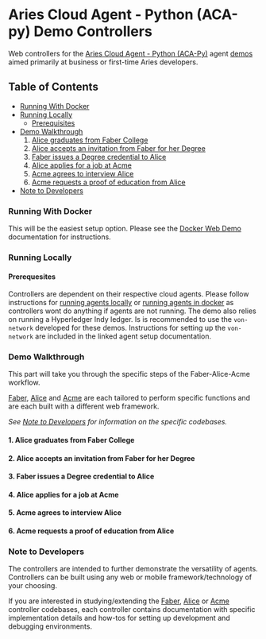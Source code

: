 # Aries Cloud Agent - Python (ACA-py) Demo Controllers

Web controllers for the [Aries Cloud Agent - Python (ACA-Py)](https://github.com/hyperledger/aries-cloudagent-python) agent [demos](https://github.com/hyperledger/aries-cloudagent-python/tree/master/demo) aimed primarily at business or first-time Aries developers.

## Table of Contents

- [Running With Docker](#running-with-docker)
- [Running Locally](#running-locally)
    - [Prerequisites](#prerequisites)
- [Demo Walkthrough](#demo-walkthrough)
    1. [Alice graduates from Faber College](#1.-alice-graduates-from-faber-college)
    2. [Alice accepts an invitation from Faber for her Degree](#2.-alice-accepts-an-invitation-from-faber-for-her-degree)
    3. [Faber issues a Degree credential to Alice](#3.-faber-issues-a-degree-credential-to-alice)
    4. [Alice applies for a job at Acme](#4.-alice-applies-for-a-job-at-acme)
    5. [Acme agrees to interview Alice](#5.-acme-agrees-to-interview-alice)
    6. [Acme requests a proof of education from Alice](#6.-acme-requests-a-proof-of-education-from-alice)
- [Note to Developers](#note-to-developers)

### Running With Docker

This will be the easiest setup option. Please see the [Docker Web Demo](./demo/README_web.md) documentation for instructions.

### Running Locally

#### Prerequesites

Controllers are dependent on their respective cloud agents. Please follow instructions for [running agents locally](https://github.com/hyperledger/aries-cloudagent-python/tree/master/demo#running-locally) or [running agents in docker](https://github.com/hyperledger/aries-cloudagent-python/tree/master/demo#running-in-docker) as controllers wont do anything if agents are not running. The demo also relies on running a Hyperledger Indy ledger. Is is recommended to use the `von-network` developed for these demos. Instructions for setting up the `von-network` are included in the linked agent setup documentation.

### Demo Walkthrough

This part will take you through the specific steps of the Faber-Alice-Acme workflow.

[Faber](./demo/controllers/faber-controller/README.md), [Alice](./demo/controllers/alice-controller/README.md) and [Acme](./demo/controllers/acme-controller/README.md) are each tailored to perform specific functions and are each built with a different web framework.

_See [Note to Developers](#note-to-developers) for information on the specific codebases._

#### 1. Alice graduates from Faber College
<TODO>

#### 2. Alice accepts an invitation from Faber for her Degree
<TODO>

#### 3. Faber issues a Degree credential to Alice
<TODO>

#### 4. Alice applies for a job at Acme
<TODO>

#### 5. Acme agrees to interview Alice
<TODO>

#### 6. Acme requests a proof of education from Alice
<TODO>

### Note to Developers

 The controllers are intended to further demonstrate the versatility of agents. Controllers can be built using any web or mobile framework/technology of your choosing.

If you are interested in studying/extending the [Faber](faber-controller/README.md), [Alice](alice-controller/README.md) or [Acme](acme-controller/README.md) controller codebases, each controller contains documentation with specific implementation details and how-tos for setting up development and debugging environments.